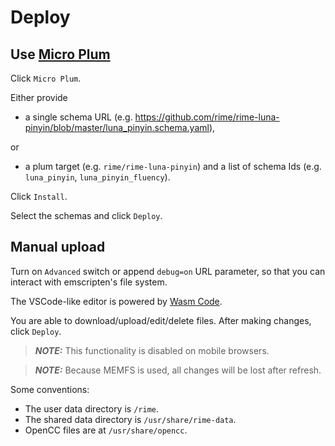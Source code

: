 # Deploy
## Use [Micro Plum](https://github.com/LibreService/micro_plum)
Click `Micro Plum`.

Either provide
* a single schema URL
(e.g. https://github.com/rime/rime-luna-pinyin/blob/master/luna_pinyin.schema.yaml),

or
* a plum target
(e.g. `rime/rime-luna-pinyin`)
and a list of schema Ids
(e.g. `luna_pinyin`, `luna_pinyin_fluency`).

Click `Install`.

Select the schemas and click `Deploy`.
## Manual upload
Turn on `Advanced` switch or append `debug=on` URL parameter,
so that you can interact with emscripten's file system.

The VSCode-like editor is powered by [Wasm Code](https://github.com/LibreService/wasm_code).

You are able to download/upload/edit/delete files.
After making changes, click `Deploy`.

> **_NOTE:_** This functionality is disabled on mobile browsers.

> **_NOTE:_** Because MEMFS is used, all changes will be lost after refresh.

Some conventions:
* The user data directory is `/rime`.
* The shared data directory is `/usr/share/rime-data`.
* OpenCC files are at `/usr/share/opencc`.
